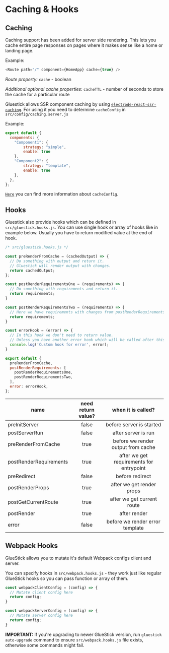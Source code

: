 # Caching & Hooks

## Caching
Caching support has been added for server side rendering. This lets you cache
entire page responses on pages where it makes sense like a home or landing
page.

Example:
```javascript
<Route path="/" component={HomeApp} cache={true} />
```

*Route property:*
`cache` - boolean

*Additional optional cache properties:*
`cacheTTL` - number of seconds to store the cache for a particular route

Gluestick allows SSR component caching by using [`electrode-react-ssr-caching`](https://github.com/electrode-io/electrode-react-ssr-caching).
For using it you need to determine `cacheConfig` in `src/config/caching.server.js`

Example:
```javascript
export default {
  components: {
    "Component1": {
        strategy: "simple",
        enable: true
    },
    "Component2": {
        strategy: "template",
        enable: true
    },
  },
};
```

[`Here`](https://github.com/electrode-io/electrode-react-ssr-caching) you can find more information about `cacheConfig`.


## Hooks
Gluestick also provide hooks which can be defined in `src/gluestick.hooks.js`.
You can use single hook or array of hooks like in example below. Usually you have to return modified value at the end of hook.
```js
/* src/gluestick.hooks.js */

const preRenderFromCache = (cachedOutput) => {
  // Do something with output and return it.
  // Gluestick will render output with changes.
  return cachedOutput;
};

const postRenderRequirementsOne = (requirements) => {
  // Do something with requirements and return it.
  return requirements;
}

const postRenderRequirementsTwo = (requirements) => {
  // Here we have requirements with changes from postRenderRequirementsOne.
  return requirements;
}

const errorHook = (error) => {
  // In this hook we don't need to return value.
  // Unless you have another error hook which will be called after this one.
  console.log('Custom hook for error', error);
}

export default {
  preRenderFromCache,
  postRenderRequirements: [
    postRenderRequirementsOne,
    postRenderRequirementsTwo,
  ],
  error: errorHook,
};
```

| name                   | need return value? |            when it is called?            |
|------------------------|:------------------:|:----------------------------------------:|
| preInitServer          |        false       | before server is started                 |
| postServerRun          |        false       | after server is run                      |
| preRenderFromCache     |        true        | before we render output from cache       |
| postRenderRequirements |        true        | after we get requirements for entrypoint |
| preRedirect            |        false       | before redirect                          |
| postRenderProps        |        true        | after we get render props                |
| postGetCurrentRoute    |        true        | after we get current route               |
| postRender             |        true        | after render                             |
| error                  |        false       | before we render error template          |

## Webpack Hooks
GlueStick allows you to mutate it's default Webpack configs client and server.

You can specify hooks in `src/webpack.hooks.js` - they work just like regular GlueStick hooks so you can pass function or array of them.

```js
const webpackClientConfig = (config) => {
  // Mutate client config here
  return config;
}

const webpackServerConfig = (config) => {
  // Mutate server config here
  return config;
}
```

__IMPORTANT:__ If you're upgrading to newer GlueStick version, run `gluestick auto-upgrade` command to ensure `src/webpack.hooks.js` file exists, otherwise some commands might fail.
